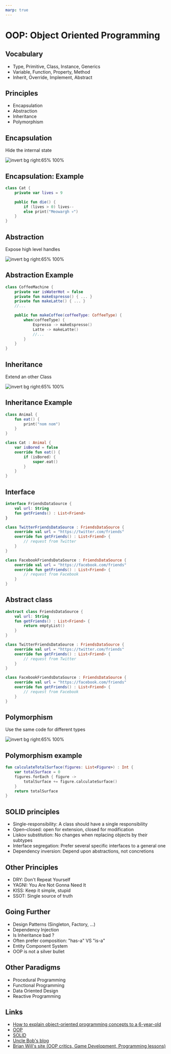```yaml
---
marp: true
---
```

<!-- headingDivider: 2 -->
<!-- class: invert -->

# OOP: Object Oriented Programming

## Vocabulary

* Type, Primitive, Class, Instance, Generics
* Variable, Function, Property, Method
* Inherit, Override, Implement, Abstract

## Principles

* Encapsulation
* Abstraction
* Inheritance
* Polymorphism

## Encapsulation

Hide the internal state

![invert bg right:65% 100%](assets/encapsulation.png)

## Encapsulation: Example

```kotlin
class Cat {
    private var lives = 9

    public fun die() {
        if (lives > 0) lives--
        else print("Meowargh 💀")
    }
}

```

## Abstraction

Expose high level handles

![invert bg right:65% 100%](assets/abstraction.png)

## Abstraction Example

```kotlin
class CoffeeMachine {
    private var isWaterHot = false
    private fun makeEspresso() { ... }
    private fun makeLatte() { ... }
    //...

    public fun makeCoffee(coffeeType: CoffeeType) {
        when(coffeeType) {
            Espresso -> makeEspresso()
            Latte -> makeLatte()
            //...
        }
    }
}
```

## Inheritance

Extend an other Class

![invert bg right:65% 100%](assets/inheritance.png)

## Inheritance Example

```kotlin
class Animal {
    fun eat() {
        print("nom nom")
    }
}

class Cat : Animal {
    var isBored = false
    override fun eat() {
        if (isBored) {
            super.eat()
        }
    }
}
```

## Interface

```kotlin
interface FriendsDataSource {
    val url: String
    fun getFriends() : List<Friend>
}

class TwitterFriendsDataSource : FriendsDataSource {
    override val url = "https://twitter.com/friends"
    override fun getFriends() : List<Friend> {
        // request from Twitter
    }
}

class FacebookFriendsDataSource : FriendsDataSource {
    override val url = "https://facebook.com/friends"
    override fun getFriends() : List<Friend> {
        // request from Facebook
    }
}
```

## Abstract class

```kotlin
abstract class FriendsDataSource {
    val url: String
    fun getFriends() : List<Friend> {
        return emptyList()
    }
}

class TwitterFriendsDataSource : FriendsDataSource {
    override val url = "https://twitter.com/friends"
    override fun getFriends() : List<Friend> {
        // request from Twitter
    }
}

class FacebookFriendsDataSource : FriendsDataSource {
    override val url = "https://facebook.com/friends"
    override fun getFriends() : List<Friend> {
        // request from Facebook
    }
}
```

## Polymorphism

Use the same code for different types

![invert bg right:65% 100%](assets/polymorphism.png)

## Polymorphism example

```kotlin
fun calculateTotalSurface(figures: List<Figure>) : Int {
    var totalSurface = 0
    figures.forEach { figure ->
        totalSurface += figure.calculateSurface()
    }
    return totalSurface
}
```

## SOLID principles

* Single-responsibility: A class should have a single responsibility
* Open–closed: open for extension, closed for modification
* Liskov substitution: No changes when replacing objects by their subtypes
* Interface segregation: Prefer several specific interfaces to a general one
* Dependency inversion: Depend upon abstractions, not concretions

## Other Principles

* DRY: Don't Repeat Yourself
* YAGNI: You Are Not Gonna Need It
* KISS: Keep it simple, stupid
* SSOT: Single source of truth

## Going Further

* Design Patterns (Singleton, Factory, ...)
* Dependency Injection
* Is Inheritance bad ?
* Often prefer composition: "has-a" VS "is-a"
* Entity Component System
* OOP is not a silver bullet

## Other Paradigms

* Procedural Programming
* Functional Programming
* Data Oriented Design
* Reactive Programming

## Links

* [How to explain object-oriented programming concepts to a 6-year-old](https://medium.freecodecamp.org/object-oriented-programming-concepts-21bb035f7260)
* [OOP](https://en.wikipedia.org/wiki/Object-oriented_programming)
* [SOLID](https://en.wikipedia.org/wiki/SOLID)
* [Uncle Bob's blog](https://blog.cleancoder.com/)
* [Brian Will's site (OOP critics, Game Development, Programming lessons)](https://brianwill.github.io/)
